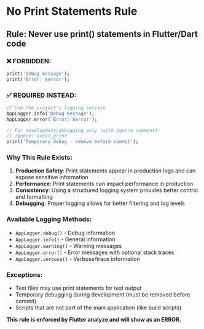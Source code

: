 # No Print Statements Rule

## Rule: Never use print() statements in Flutter/Dart code

### ❌ FORBIDDEN:
```dart
print('Debug message');
print('Error: $error');
```

### ✅ REQUIRED INSTEAD:
```dart
// Use the project's logging service
AppLogger.info('Debug message');
AppLogger.error('Error: $error');

// For development/debugging only (with ignore comment):
// ignore: avoid_print
print('Temporary debug - remove before commit');
```

### Why This Rule Exists:
1. **Production Safety**: Print statements appear in production logs and can expose sensitive information
2. **Performance**: Print statements can impact performance in production
3. **Consistency**: Using a structured logging system provides better control and formatting
4. **Debugging**: Proper logging allows for better filtering and log levels

### Available Logging Methods:
- `AppLogger.debug()` - Debug information
- `AppLogger.info()` - General information  
- `AppLogger.warning()` - Warning messages
- `AppLogger.error()` - Error messages with optional stack traces
- `AppLogger.verbose()` - Verbose/trace information

### Exceptions:
- Test files may use print statements for test output
- Temporary debugging during development (must be removed before commit)
- Scripts that are not part of the main application (like build scripts)

**This rule is enforced by Flutter analyze and will show as an ERROR.**